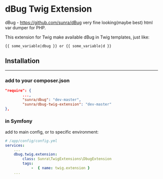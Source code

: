 # dBug Twig Extension

dBug - https://github.com/sunra/dBug very fine looking(maybe best) html var dumper for PHP.

This extension for Twig make available dBug in Twig templates, 
just like:

``` twig
{{ some_variable|dbug }} or {{ some_variable|d }}
```


## Installation
-----
### add to your composer.json


```json
"require": {
        ...,
        "sunra/dbug": "dev-master",
        "sunra/dbug-twig-extension": "dev-master"
},

```

### in Symfony

add to main config, or to specific environment:


``` yaml
# /app/config/config.yml
services:
    ...
    dbug.twig.extension:
        class: Sunra\TwigExtensions\DbugExtension
        tags:
            -  { name: twig.extension }			
    ...        
```


